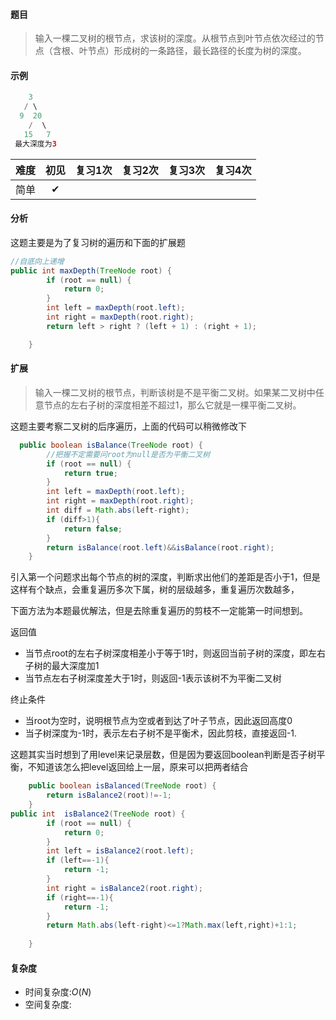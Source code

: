 #### 题目

> 输入一棵二叉树的根节点，求该树的深度。从根节点到叶节点依次经过的节点（含根、叶节点）形成树的一条路径，最长路径的长度为树的深度。

#### 示例

```java
    3
   / \
  9  20
    /  \
   15   7
 最大深度为3
```

| 难度 | 初见 | 复习1次 | 复习2次 | 复习3次 | 复习4次 |
| :--: | :--: | :-----: | :-----: | :-----: | :-----: |
| 简单 |  ✔   |         |         |         |         |

#### 分析

这题主要是为了复习树的遍历和下面的扩展题

```java
//自底向上递增
public int maxDepth(TreeNode root) {
        if (root == null) {
            return 0;
        }
        int left = maxDepth(root.left);
        int right = maxDepth(root.right);
        return left > right ? (left + 1) : (right + 1);

    }
```

#### 扩展

> 输入一棵二叉树的根节点，判断该树是不是平衡二叉树。如果某二叉树中任意节点的左右子树的深度相差不超过1，那么它就是一棵平衡二叉树。

这题主要考察二叉树的后序遍历，上面的代码可以稍微修改下

```java
  public boolean isBalance(TreeNode root) {
        //把握不定需要问root为null是否为平衡二叉树
        if (root == null) {
            return true;
        }
        int left = maxDepth(root.left);
        int right = maxDepth(root.right);
        int diff = Math.abs(left-right);
        if (diff>1){
            return false;
        }
        return isBalance(root.left)&&isBalance(root.right);
    }
```

引入第一个问题求出每个节点的树的深度，判断求出他们的差距是否小于1，但是这样有个缺点，会重复遍历多次下属，树的层级越多，重复遍历次数越多，

下面方法为本题最优解法，但是去除重复遍历的剪枝不一定能第一时间想到。

返回值

- 当节点root的左右子树深度相差小于等于1时，则返回当前子树的深度，即左右子树的最大深度加1
- 当节点左右子树深度差大于1时，则返回-1表示该树不为平衡二叉树

终止条件

- 当root为空时，说明根节点为空或者到达了叶子节点，因此返回高度0
- 当子树深度为-1时，表示左右子树不是平衡术，因此剪枝，直接返回-1.

这题其实当时想到了用level来记录层数，但是因为要返回boolean判断是否子树平衡，不知道该怎么把level返回给上一层，原来可以把两者结合

```java
    public boolean isBalanced(TreeNode root) {
        return isBalance2(root)!=-1;
    }
public int  isBalance2(TreeNode root) {
        if (root == null) {
            return 0;
        }
        int left = isBalance2(root.left);
        if (left==-1){
            return -1;
        }
        int right = isBalance2(root.right);
        if (right==-1){
            return -1;
        }
        return Math.abs(left-right)<=1?Math.max(left,right)+1:1;
    
    }
```



#### 复杂度

- 时间复杂度:$O(N)$
- 空间复杂度: